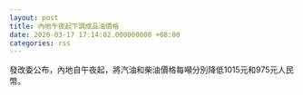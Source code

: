 ```yaml
---
layout: post
title: 內地午夜起下調成品油價格
date: 2020-03-17 17:14:02.000000000 +08:00
categories: rss
---
```


發改委公布，內地自午夜起，將汽油和柴油價格每噸分別降低1015元和975元人民幣。
